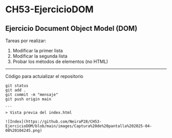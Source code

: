 # CH53-EjercicioDOM
## Ejercicio Document Object Model (DOM)

Tareas por realizar:

1. Modificar la primer lista
2. Modificar la segunda lista 
3. Probar los métodos de elementos (no HTML)

--- 
Código para actuializar el repositorio
````
git status
git add .
git commit -m "mensaje"
git push origin main

```
> Vista previa del index.html 

![Index](https://github.com/NeiraP28/CH53-EjercicioDOM/blob/main/images/Captura%20de%20pantalla%202025-04-08%20104245.png)
